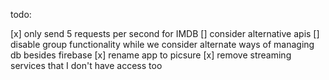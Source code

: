todo:

[x] only send 5 requests per second for IMDB
[] consider alternative apis
[] disable group functionality while we consider alternate ways of managing db besides firebase
[x] rename app to picsure
[x] remove streaming services that I don't have access too
